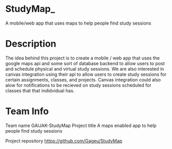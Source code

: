 # StudyMap_
A mobile/web app that uses maps to help people find study sessions

# Description
The idea behind this project is to create a mobile / web app that uses the google maps api and some sort of database backend to allow
users to post and schedule physical and virtual study sessions. We are also interested in canvas integration using their api to allow users 
to create study sessions for certain assignments, classes, and projects. Canvas integration could also alow for notifications to be recieved
on study sessions scheduled for classes that that indidvidual has.

# Team Info
Team name	GAIJAK-StudyMap
Project title 	A maps enabled app to help people find study sessions

Project repository	https://github.com/Gageu/StudyMap
